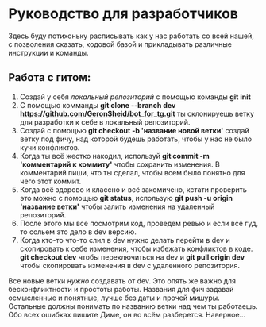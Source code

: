 # Руководство для разработчиков

Здесь буду потихоньку расписывать как у нас работать со всей нашей, с позволения сказать, кодовой базой и прикладывать различные инструкции и команды.

## Работа с гитом:

1. Создай у себя *локальный репозиторий* с помощью команды **git init**
2. С помощью комманды **git clone --branch dev https://github.com/GeronSheid/bot_for_tg.git** ты склонируешь ветку для разработки к себе в локальный репозиторий.
3. Создай с помощью **git checkout -b 'название новой ветки'** создай ветку под фичу, над которой будешь работать, чтобы у нас не было кучи конфликтов.
4. Когда ты всё жестко накодил, используй **git commit -m 'комментарий к коммиту'** чтобы сохранить изменения. В комментарий пиши, что ты сделал, чтобы всем было понятно для чего этот коммит.
5. Когда всё здорово и классно и всё закомичено, кстати проверить это можно с помощью **git status**, использую **git push -u origin 'название ветки'** чтобы залить изменения на удаленный репозиторий.
6. После этого мы все посмотрим код, проведем ревью и если всё гуд, то сольем это дело в dev версию.
7. Когда кто-то что-то слил в dev нужно делать перейти в dev и скопировать к себе изменения, чтобы избежать конфликтов в коде. **git checkout dev** чтобы переключиться на dev и **git pull origin dev** чтобы скопировать изменения в dev с удаленного репозитория.

Все новые ветки *нужно* создавать от dev. Это опять же важно для бесконфликтности и простоты работы. 
Названия для фич задавай осмысленные и понятные, лучше без даты и прочей мишуры. Остальные должны понимать по названию ветки над чем ты работаешь.
Обо всех ошибках пишите Диме, он во всём разберется. Наверное...
